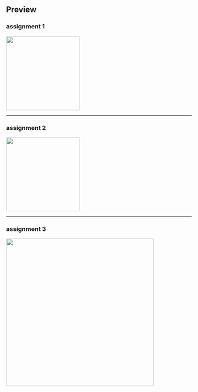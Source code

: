 ## Preview

### assignment 1

<img src="https://github.com/kimhamney/oz-coding/assets/11283993/b48a4817-3069-40a4-a2f3-c5059e8be442" width="200">

---

### assignment 2

<img src="https://github.com/kimhamney/oz-coding/assets/11283993/100c9f4a-b19b-48f7-ab5c-3e2ff268b4cc" width="200">

---

### assignment 3

<img src="https://github.com/kimhamney/oz-coding/assets/11283993/761ee0f6-ec35-41b2-b19b-20790aafa64e" width="400">
